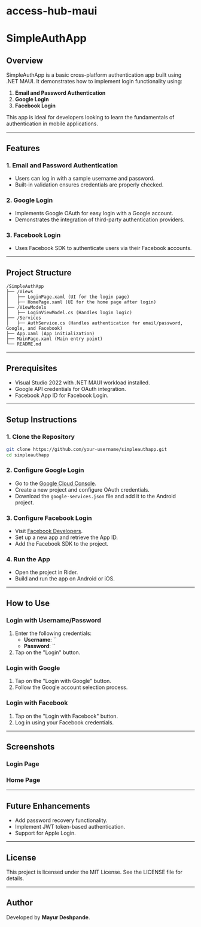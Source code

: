 # access-hub-maui

# SimpleAuthApp

## Overview
SimpleAuthApp is a basic cross-platform authentication app built using .NET MAUI. It demonstrates how to implement login functionality using:

1. **Email and Password Authentication**
2. **Google Login**
3. **Facebook Login**

This app is ideal for developers looking to learn the fundamentals of authentication in mobile applications.

---

## Features

### 1. Email and Password Authentication
- Users can log in with a sample username and password.
- Built-in validation ensures credentials are properly checked.

### 2. Google Login
- Implements Google OAuth for easy login with a Google account.
- Demonstrates the integration of third-party authentication providers.

### 3. Facebook Login
- Uses Facebook SDK to authenticate users via their Facebook accounts.

---

## Project Structure

```
/SimpleAuthApp
├── /Views
│   ├── LoginPage.xaml (UI for the login page)
│   ├── HomePage.xaml (UI for the home page after login)
├── /ViewModels
│   ├── LoginViewModel.cs (Handles login logic)
├── /Services
│   ├── AuthService.cs (Handles authentication for email/password, Google, and Facebook)
├── App.xaml (App initialization)
├── MainPage.xaml (Main entry point)
└── README.md
```

---

## Prerequisites

- Visual Studio 2022 with .NET MAUI workload installed.
- Google API credentials for OAuth integration.
- Facebook App ID for Facebook Login.

---

## Setup Instructions

### 1. Clone the Repository
```bash
git clone https://github.com/your-username/simpleauthapp.git
cd simpleauthapp
```

### 2. Configure Google Login
- Go to the [Google Cloud Console](https://console.cloud.google.com/).
- Create a new project and configure OAuth credentials.
- Download the `google-services.json` file and add it to the Android project.

### 3. Configure Facebook Login
- Visit [Facebook Developers](https://developers.facebook.com/).
- Set up a new app and retrieve the App ID.
- Add the Facebook SDK to the project.

### 4. Run the App
- Open the project in Rider.
- Build and run the app on Android or iOS.

---

## How to Use

### Login with Username/Password
1. Enter the following credentials:
   - **Username**: ``
   - **Password**: ``
2. Tap on the "Login" button.

### Login with Google
1. Tap on the "Login with Google" button.
2. Follow the Google account selection process.

### Login with Facebook
1. Tap on the "Login with Facebook" button.
2. Log in using your Facebook credentials.

---

## Screenshots

### Login Page



### Home Page


---

## Future Enhancements
- Add password recovery functionality.
- Implement JWT token-based authentication.
- Support for Apple Login.

---

## License
This project is licensed under the MIT License. See the LICENSE file for details.

---

## Author
Developed by **Mayur Deshpande**.
